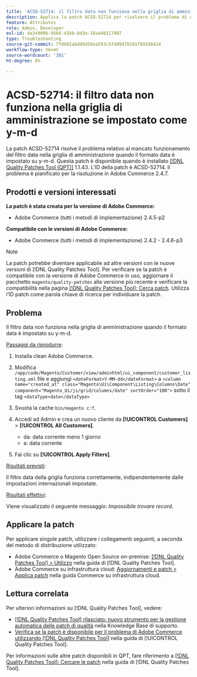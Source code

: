```yaml
---
title: 'ACSD-52714: il filtro data non funziona nella griglia di amministrazione se impostato come y-m-d'
description: Applica la patch ACSD-52714 per risolvere il problema di Adobe Commerce per cui il filtro della data non funziona nella griglia di amministrazione quando il formato della data è impostato come y-m-d.
feature: Attributes
role: Admin, Developer
exl-id: 4a34900b-9566-41bb-8d3e-18a440117907
type: Troubleshooting
source-git-commit: 7fdb02a6d89d50ea593c5fd99d78101f89198424
workflow-type: tm+mt
source-wordcount: '381'
ht-degree: 0%

---
```


# ACSD-52714: il filtro data non funziona nella griglia di amministrazione se impostato come y-m-d

La patch ACSD-52714 risolve il problema relativo al mancato funzionamento del filtro data nella griglia di amministrazione quando il formato data è impostato su y-m-d. Questa patch è disponibile quando è installato [[!DNL Quality Patches Tool (QPT)]](https://experienceleague.adobe.com/it/docs/commerce-operations/tools/quality-patches-tool/quality-patches-tool-to-self-serve-quality-patches) 1.1.43. L’ID della patch è ACSD-52714. Il problema è pianificato per la risoluzione in Adobe Commerce 2.4.7.

## Prodotti e versioni interessati

**La patch è stata creata per la versione di Adobe Commerce:**

* Adobe Commerce (tutti i metodi di implementazione) 2.4.5-p2

**Compatibile con le versioni di Adobe Commerce:**

* Adobe Commerce (tutti i metodi di implementazione) 2.4.2 - 2.4.6-p3

>[!NOTE]
>
>La patch potrebbe diventare applicabile ad altre versioni con le nuove versioni di [!DNL Quality Patches Tool]. Per verificare se la patch è compatibile con la versione di Adobe Commerce in uso, aggiornare il pacchetto `magento/quality-patches` alla versione più recente e verificare la compatibilità nella pagina [[!DNL Quality Patches Tool]: Cerca patch](https://experienceleague.adobe.com/tools/commerce-quality-patches/index.html?lang=it). Utilizza l’ID patch come parola chiave di ricerca per individuare la patch.

## Problema

Il filtro data non funziona nella griglia di amministrazione quando il formato data è impostato su y-m-d.

<u>Passaggi da riprodurre</u>:

1. Installa clean Adobe Commerce.
1. Modifica
   `/app/code/Magento/Customer/view/adminhtml/ui_component/customer_listing.xml`
file e aggiungi
   `<dateFormat>Y-MM-dd</dateFormat>`
a
   `<column name="created_at" class="Magento\Ui\Component\Listing\Columns\Date" component="Magento_Ui/js/grid/columns/date" sortOrder="100">`
sotto il tag
   `<dataType>date</dataType>`

1. Svuota la cache `bin/magento c:f`.
1. Accedi ad Admin e crea un nuovo cliente da **[!UICONTROL Customers]** > **[!UICONTROL All Customers]**.

   * da: data corrente meno 1 giorno
   * a: data corrente

1. Fai clic su **[!UICONTROL Apply Filters]**.

<u>Risultati previsti</u>:

Il filtro data della griglia funziona correttamente, indipendentemente dalle impostazioni internazionali impostate.

<u>Risultati effettivi</u>:

Viene visualizzato il seguente messaggio: *Impossibile trovare record*.

## Applicare la patch

Per applicare singole patch, utilizzare i collegamenti seguenti, a seconda del metodo di distribuzione utilizzato:

* Adobe Commerce o Magento Open Source on-premise: [[!DNL Quality Patches Tool] > Utilizzo](/help/tools/quality-patches-tool/usage.md) nella guida di [!DNL Quality Patches Tool].
* Adobe Commerce su infrastruttura cloud: [Aggiornamenti e patch > Applica patch](https://experienceleague.adobe.com/docs/commerce-cloud-service/user-guide/develop/upgrade/apply-patches.html?lang=it) nella guida Commerce su infrastruttura cloud.

## Lettura correlata

Per ulteriori informazioni su [!DNL Quality Patches Tool], vedere:

* [[!DNL Quality Patches Tool] rilasciato: nuovo strumento per la gestione automatica delle patch di qualità](https://experienceleague.adobe.com/it/docs/commerce-operations/tools/quality-patches-tool/quality-patches-tool-to-self-serve-quality-patches) nella Knowledge Base di supporto.
* [Verifica se la patch è disponibile per il problema di Adobe Commerce utilizzando  [!DNL Quality Patches Tool]](/help/tools/quality-patches-tool/patches-available-in-qpt/check-patch-for-magento-issue-with-magento-quality-patches.md) nella guida di [!UICONTROL Quality Patches Tool].


Per informazioni sulle altre patch disponibili in QPT, fare riferimento a [[!DNL Quality Patches Tool]: Cercare le patch](https://experienceleague.adobe.com/tools/commerce-quality-patches/index.html?lang=it) nella guida di [!DNL Quality Patches Tool].
